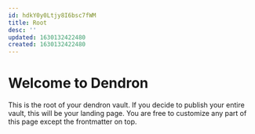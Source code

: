 ```yaml
---
id: hdkY0y0Ltjy8I6bsc7fWM
title: Root
desc: ''
updated: 1630132422480
created: 1630132422480
---
```

# Welcome to Dendron

This is the root of your dendron vault. If you decide to publish your entire vault, this will be your landing page. You are free to customize any part of this page except the frontmatter on top. 

